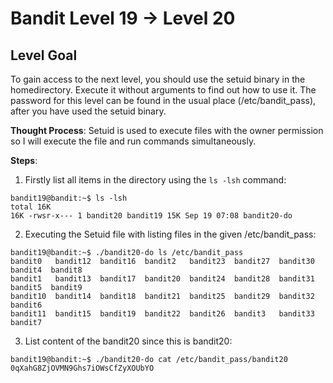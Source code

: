 
# Bandit Level 19 → Level 20

## Level Goal

To gain access to the next level, you should use the setuid binary in the homedirectory. Execute it without arguments to find out how to use it. The password for this level can be found in the usual place (/etc/bandit_pass), after you have used the setuid binary.


**Thought Process**:
Setuid is used to execute files with the owner permission so I will execute the file and run commands simultaneously.


**Steps**:

1. Firstly list all items in the directory using the `ls -lsh` command:
```
bandit19@bandit:~$ ls -lsh
total 16K
16K -rwsr-x--- 1 bandit20 bandit19 15K Sep 19 07:08 bandit20-do
```

2. Executing the Setuid file with listing files in the given /etc/bandit_pass:
```
bandit19@bandit:~$ ./bandit20-do ls /etc/bandit_pass
bandit0   bandit12  bandit16  bandit2	bandit23  bandit27  bandit30  bandit4  bandit8
bandit1   bandit13  bandit17  bandit20	bandit24  bandit28  bandit31  bandit5  bandit9
bandit10  bandit14  bandit18  bandit21	bandit25  bandit29  bandit32  bandit6
bandit11  bandit15  bandit19  bandit22	bandit26  bandit3   bandit33  bandit7
```

3. List content of the bandit20 since this is bandit20:
```
bandit19@bandit:~$ ./bandit20-do cat /etc/bandit_pass/bandit20
0qXahG8ZjOVMN9Ghs7iOWsCfZyXOUbYO
```

